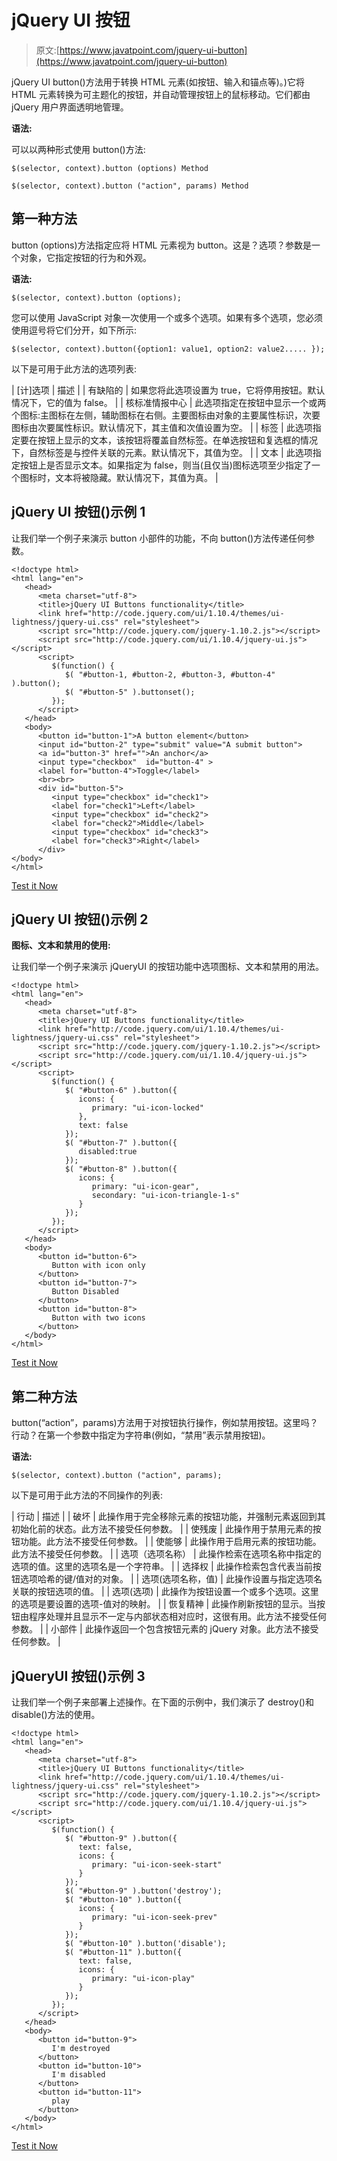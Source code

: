 # jQuery UI 按钮

> 原文:[https://www.javatpoint.com/jquery-ui-button](https://www.javatpoint.com/jquery-ui-button)

jQuery UI button()方法用于转换 HTML 元素(如按钮、输入和锚点等)。)它将 HTML 元素转换为可主题化的按钮，并自动管理按钮上的鼠标移动。它们都由 jQuery 用户界面透明地管理。

**语法:**

可以以两种形式使用 button()方法:

```
$(selector, context).button (options) Method

```

```
$(selector, context).button ("action", params) Method

```

## 第一种方法

button (options)方法指定应将 HTML 元素视为 button。这是？选项？参数是一个对象，它指定按钮的行为和外观。

**语法:**

```
$(selector, context).button (options);

```

您可以使用 JavaScript 对象一次使用一个或多个选项。如果有多个选项，您必须使用逗号将它们分开，如下所示:

```
$(selector, context).button({option1: value1, option2: value2..... });

```

以下是可用于此方法的选项列表:

| [计]选项 | 描述 |
| 有缺陷的 | 如果您将此选项设置为 true，它将停用按钮。默认情况下，它的值为 false。 |
| 核标准情报中心 | 此选项指定在按钮中显示一个或两个图标:主图标在左侧，辅助图标在右侧。主要图标由对象的主要属性标识，次要图标由次要属性标识。默认情况下，其主值和次值设置为空。 |
| 标签 | 此选项指定要在按钮上显示的文本，该按钮将覆盖自然标签。在单选按钮和复选框的情况下，自然标签是与控件关联的<label>元素。默认情况下，其值为空。</label> |
| 文本 | 此选项指定按钮上是否显示文本。如果指定为 false，则当(且仅当)图标选项至少指定了一个图标时，文本将被隐藏。默认情况下，其值为真。 |

## jQuery UI 按钮()示例 1

让我们举一个例子来演示 button 小部件的功能，不向 button()方法传递任何参数。

```
<!doctype html>
<html lang="en">
   <head>
      <meta charset="utf-8">
      <title>jQuery UI Buttons functionality</title>
      <link href="http://code.jquery.com/ui/1.10.4/themes/ui-lightness/jquery-ui.css" rel="stylesheet">
      <script src="http://code.jquery.com/jquery-1.10.2.js"></script>
      <script src="http://code.jquery.com/ui/1.10.4/jquery-ui.js"></script>
      <script>
         $(function() {
            $( "#button-1, #button-2, #button-3, #button-4" ).button();
            $( "#button-5" ).buttonset();
         });
      </script>
   </head>
   <body>
      <button id="button-1">A button element</button>
      <input id="button-2" type="submit" value="A submit button">
      <a id="button-3" href="">An anchor</a>
      <input type="checkbox"  id="button-4" >
      <label for="button-4">Toggle</label>
      <br><br>
      <div id="button-5">
         <input type="checkbox" id="check1">
         <label for="check1">Left</label>
         <input type="checkbox" id="check2">
         <label for="check2">Middle</label>
         <input type="checkbox" id="check3">
         <label for="check3">Right</label>
      </div>
</body>
</html>

```

[Test it Now](https://www.javatpoint.com/oprweb/test.jsp?filename=jqueryuibutton1)

## jQuery UI 按钮()示例 2

**图标、文本和禁用的使用:**

让我们举一个例子来演示 jQueryUI 的按钮功能中选项图标、文本和禁用的用法。

```
<!doctype html>
<html lang="en">
   <head>
      <meta charset="utf-8">
      <title>jQuery UI Buttons functionality</title>
      <link href="http://code.jquery.com/ui/1.10.4/themes/ui-lightness/jquery-ui.css" rel="stylesheet">
      <script src="http://code.jquery.com/jquery-1.10.2.js"></script>
      <script src="http://code.jquery.com/ui/1.10.4/jquery-ui.js"></script>
      <script>
         $(function() {
            $( "#button-6" ).button({
               icons: {
                  primary: "ui-icon-locked"
               },
               text: false
            });
            $( "#button-7" ).button({
               disabled:true
            });
            $( "#button-8" ).button({
               icons: {
                  primary: "ui-icon-gear",
                  secondary: "ui-icon-triangle-1-s"
               }
            });
         });
      </script>
   </head>
   <body>
      <button id="button-6">
         Button with icon only
      </button>
      <button id="button-7">
         Button Disabled
      </button>
      <button id="button-8">
         Button with two icons
      </button>
   </body>
</html>

```

[Test it Now](https://www.javatpoint.com/oprweb/test.jsp?filename=jqueryuibutton2)

## 第二种方法

button(“action”，params)方法用于对按钮执行操作，例如禁用按钮。这里吗？行动？在第一个参数中指定为字符串(例如，“禁用”表示禁用按钮)。

**语法:**

```
$(selector, context).button ("action", params);

```

以下是可用于此方法的不同操作的列表:

| 行动 | 描述 |
| 破坏 | 此操作用于完全移除元素的按钮功能，并强制元素返回到其初始化前的状态。此方法不接受任何参数。 |
| 使残废 | 此操作用于禁用元素的按钮功能。此方法不接受任何参数。 |
| 使能够 | 此操作用于启用元素的按钮功能。此方法不接受任何参数。 |
| 选项（选项名称） | 此操作检索在选项名称中指定的选项的值。这里的选项名是一个字符串。 |
| 选择权 | 此操作检索包含代表当前按钮选项哈希的键/值对的对象。 |
| 选项(选项名称，值) | 此操作设置与指定选项名关联的按钮选项的值。 |
| 选项(选项) | 此操作为按钮设置一个或多个选项。这里的选项是要设置的选项-值对的映射。 |
| 恢复精神 | 此操作刷新按钮的显示。当按钮由程序处理并且显示不一定与内部状态相对应时，这很有用。此方法不接受任何参数。 |
| 小部件 | 此操作返回一个包含按钮元素的 jQuery 对象。此方法不接受任何参数。 |

## jQueryUI 按钮()示例 3

让我们举一个例子来部署上述操作。在下面的示例中，我们演示了 destroy()和 disable()方法的使用。

```
<!doctype html>
<html lang="en">
   <head>
      <meta charset="utf-8">
      <title>jQuery UI Buttons functionality</title>
      <link href="http://code.jquery.com/ui/1.10.4/themes/ui-lightness/jquery-ui.css" rel="stylesheet">
      <script src="http://code.jquery.com/jquery-1.10.2.js"></script>
      <script src="http://code.jquery.com/ui/1.10.4/jquery-ui.js"></script>
      <script>
         $(function() {
            $( "#button-9" ).button({
               text: false,
               icons: {
                  primary: "ui-icon-seek-start"
               }
            });
            $( "#button-9" ).button('destroy');
            $( "#button-10" ).button({
               icons: {
                  primary: "ui-icon-seek-prev"
               }
            });
            $( "#button-10" ).button('disable');
            $( "#button-11" ).button({
               text: false,
               icons: {
                  primary: "ui-icon-play"
               }
            });
         });
      </script>
   </head>
   <body>
      <button id="button-9">
         I'm destroyed
      </button>
      <button id="button-10">   
         I'm disabled
      </button>
      <button id="button-11">
         play
      </button>
   </body>
</html>

```

[Test it Now](https://www.javatpoint.com/oprweb/test.jsp?filename=jqueryuibutton3)